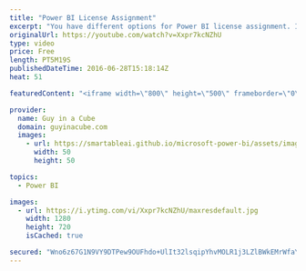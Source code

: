 ```yaml
---
title: "Power BI License Assignment"
excerpt: "You have different options for Power BI license assignment. I look at what those are. From the Office 365 Admin portal to PowerShell. I also do a quick recap of the different licenses available.  For an example of how to assign licenses via PowerShell you can look at the following. It isn't specific"
originalUrl: https://youtube.com/watch?v=Xxpr7kcNZhU
type: video
price: Free
length: PT5M19S
publishedDateTime: 2016-06-28T15:18:14Z
heat: 51

featuredContent: "<iframe width=\"800\" height=\"500\" frameborder=\"0\" src=\"https://www.youtube.com/embed/Xxpr7kcNZhU\" allow=\"accelerometer; autoplay; encrypted-media; gyroscope; picture-in-picture\" allowfullscreen></iframe>"

provider:
  name: Guy in a Cube
  domain: guyinacube.com
  images:
    - url: https://smartableai.github.io/microsoft-power-bi/assets/images/organizations/guyinacube.com-50x50.jpg
      width: 50
      height: 50

topics:
  - Power BI

images:
  - url: https://i.ytimg.com/vi/Xxpr7kcNZhU/maxresdefault.jpg
    width: 1280
    height: 720
    isCached: true

secured: "Wno6z67G1N9VY9DTPew9OUFhdo+UlIt32lsqipYhvMOLR1j3LZlBWkEMrWfaYwGvpT8ElwALQ/eCMip6hkd5KmdY6MGwrqmBE3ox0buGmqJwBT1R3p8WwWZJyDh9/fOZ+99eKpRUMPRfQ9LMmB99kSvQUh89worlIsHLSJSt5UxlnIT/zc7SA8J9b6Jg91hUPyA6pI+tDpM3wya2HKMFDbfkBPns8vCRJGfGtIbr2fWand5XV6GA5WRM/dPXQILngkn5TgzxE0Y8yI9hr4dcb++9RfLq3RQiMWHQnablXHZi4exMJnalkWNu3P5m4VmOl8tm9Ca4EkwczmzXVuivt3iJE5X20WAs4I1UlJF/u93nLoLja9Y6T18jdyi5ZQIegQOwkcwuTRYsAlME5/5/N/Jd74cE+snBDvDZgp4Cqqk=;8+NclGpxyYatjWxmVbKaBw=="
---
```


